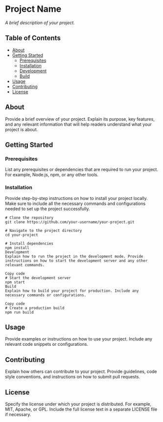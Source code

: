 # Project Name

*A brief description of your project.*

## Table of Contents

- [About](#about)
- [Getting Started](#getting-started)
  - [Prerequisites](#prerequisites)
  - [Installation](#installation)
  - [Development](#development)
  - [Build](#build)
- [Usage](#usage)
- [Contributing](#contributing)
- [License](#license)

## About

Provide a brief overview of your project. Explain its purpose, key features, and any relevant information that will help readers understand what your project is about.

## Getting Started

### Prerequisites

List any prerequisites or dependencies that are required to run your project. For example, Node.js, npm, or any other tools.

### Installation

Provide step-by-step instructions on how to install your project locally. Make sure to include all the necessary commands and configurations needed to set up the project successfully.

```shell
# Clone the repository
git clone https://github.com/your-username/your-project.git

# Navigate to the project directory
cd your-project

# Install dependencies
npm install
Development
Explain how to run the project in the development mode. Provide instructions on how to start the development server and any other relevant commands.

Copy code
# Start the development server
npm start
Build
Explain how to build your project for production. Include any necessary commands or configurations.

Copy code
# Create a production build
npm run build
```
## Usage
Provide examples or instructions on how to use your project. Include any relevant code snippets or configurations.

## Contributing
Explain how others can contribute to your project. Provide guidelines, code style conventions, and instructions on how to submit pull requests.

## License
Specify the license under which your project is distributed. For example, MIT, Apache, or GPL. Include the full license text in a separate LICENSE file if necessary.

